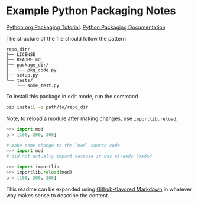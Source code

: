 # Example Python Packaging Notes

[Python.org Packaging Tutorial](https://packaging.python.org/tutorials/packaging-projects/).
[Python Packaging Documentation](https://python-packaging.readthedocs.io/en/latest/minimal.html)

The structure of the file should follow the pattern

```
repo_dir/
├── LICENSE
├── README.md
├── package_dir/
│   └── pkg_code.py
├── setup.py
└── tests/
    └── some_test.py
```

To install this package in edit mode, run the command

```bash
pip install -e path/to/repo_dir
```

Note, to reload a module after making changes, use `importlib.reload`.

```python
>>> import mod
a = [100, 200, 300]

# make some change to the `mod` source code
>>> import mod
# did not actually import because it was already loaded

>>> import importlib
>>> importlib.reload(mod)
a = [100, 200, 300]
```

This readme can be expanded using
[Github-flavored Markdown](https://guides.github.com/features/mastering-markdown/)
in whatever way makes sense to describe the content.

